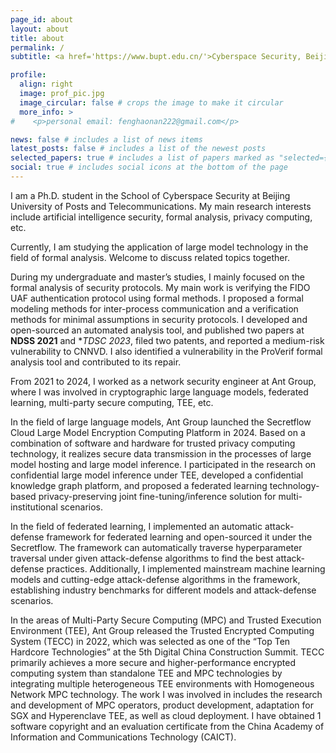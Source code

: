 ```yaml
---
page_id: about
layout: about
title: about
permalink: /
subtitle: <a href='https://www.bupt.edu.cn/'>Cyberspace Security, Beijing University of Posts and Telecommunications</a>. Beijing, China. fenghaonan222@gmail.com 

profile:
  align: right
  image: prof_pic.jpg
  image_circular: false # crops the image to make it circular
  more_info: >
#    <p>personal email: fenghaonan222@gmail.com</p>

news: false # includes a list of news items
latest_posts: false # includes a list of the newest posts
selected_papers: true # includes a list of papers marked as "selected={true}"
social: true # includes social icons at the bottom of the page
---
```


I am a Ph.D. student in the School of Cyberspace Security at Beijing University of Posts and Telecommunications.
My main research interests include artificial intelligence security, formal analysis, privacy computing, etc.

Currently, I am studying the application of large model technology in the field of formal analysis. Welcome to discuss related topics together.

During my undergraduate and master’s studies, I mainly focused on the formal analysis of security protocols. 
My main work is verifying the FIDO UAF authentication protocol using formal methods. 
I proposed a formal modeling methods for inter-process communication and a verification methods for minimal assumptions in security protocols.
I developed and open-sourced an automated analysis tool, 
and published two papers at **NDSS 2021** and **TDSC 2023*, filed two patents, 
and reported a medium-risk vulnerability to CNNVD.
I also identified a vulnerability in the ProVerif formal analysis tool and contributed to its repair.

From 2021 to 2024, I worked as a network security engineer at Ant Group, 
where I was involved in cryptographic large language models, federated learning, multi-party secure computing, TEE, etc.

In the field of large language models, 
Ant Group launched the Secretflow Cloud Large Model Encryption Computing Platform in 2024. 
Based on a combination of software and hardware for trusted privacy computing technology, 
it realizes secure data transmission in the processes of large model hosting and large model inference.
I participated in the research on confidential large model inference under TEE,
developed a confidential knowledge graph platform,
and proposed a federated learning technology-based privacy-preserving joint fine-tuning/inference solution for multi-institutional scenarios.

In the field of federated learning, I implemented an automatic attack-defense framework for federated learning and open-sourced it under the Secretflow. 
The framework can automatically traverse hyperparameter traversal under given attack-defense algorithms to find the best attack-defense practices. 
Additionally, I implemented mainstream machine learning models and cutting-edge attack-defense algorithms in the framework,
establishing industry benchmarks for different models and attack-defense scenarios.

In the areas of Multi-Party Secure Computing (MPC) and Trusted Execution Environment (TEE), 
Ant Group released the Trusted Encrypted Computing System (TECC) in 2022, 
which was selected as one of the “Top Ten Hardcore Technologies” at the 5th Digital China Construction Summit.
TECC primarily achieves a more secure and higher-performance encrypted computing system than standalone TEE and MPC technologies by integrating multiple heterogeneous TEE environments with Homogeneous Network MPC technology.
The work I was involved in includes the research and development of MPC operators, 
product development, adaptation for SGX and Hyperenclave TEE, as well as cloud deployment. 
I have obtained 1 software copyright and an evaluation certificate from the China Academy of Information and Communications Technology (CAICT).
